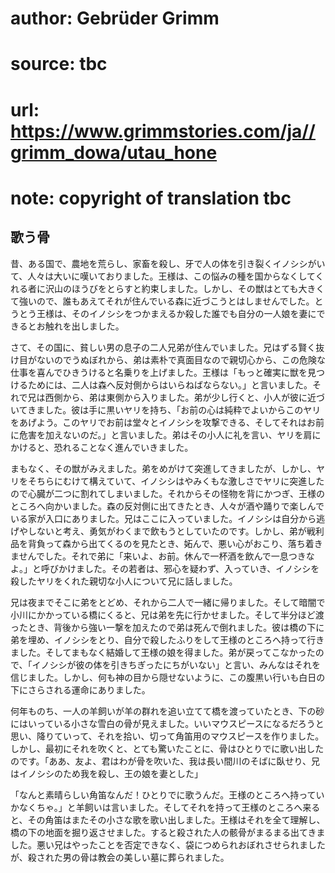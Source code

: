 # author: Gebrüder Grimm
# source: tbc
# url: https://www.grimmstories.com/ja//grimm_dowa/utau_hone
# note: copyright of translation tbc

## 歌う骨 

昔、ある国で、農地を荒らし、家畜を殺し、牙で人の体を引き裂くイノシシがいて、人々は大いに嘆いておりました。王様は、この悩みの種を国からなくしてくれる者に沢山のほうびをとらすと約束しました。しかし、その獣はとても大きくて強いので、誰もあえてそれが住んでいる森に近づこうとはしませんでした。とうとう王様は、そのイノシシをつかまえるか殺した誰でも自分の一人娘を妻にできるとお触れを出しました。

さて、その国に、貧しい男の息子の二人兄弟が住んでいました。兄はずる賢く抜け目がないのでうぬぼれから、弟は素朴で真面目なので親切心から、この危険な仕事を喜んでひきうけると名乗りを上げました。王様は「もっと確実に獣を見つけるためには、二人は森へ反対側からはいらねばならない。」と言いました。それで兄は西側から、弟は東側から入りました。弟が少し行くと、小人が彼に近づいてきました。彼は手に黒いヤリを持ち、「お前の心は純粋でよいからこのヤリをあげよう。このヤリでお前は堂々とイノシシを攻撃できる、そしてそれはお前に危害を加えないのだ。」と言いました。弟はその小人に礼を言い、ヤリを肩にかけると、恐れることなく進んでいきました。

まもなく、その獣がみえました。弟をめがけて突進してきましたが、しかし、ヤリをそちらにむけて構えていて、イノシシはやみくもな激しさでヤリに突進したので心臓が二つに割れてしまいました。それからその怪物を背にかつぎ、王様のところへ向かいました。森の反対側に出てきたとき、人々が酒や踊りで楽しんでいる家が入口にありました。兄はここに入っていました。イノシシは自分から逃げやしないと考え、勇気がわくまで飲もうとしていたのです。しかし、弟が戦利品を背負って森から出てくるのを見たとき、妬んで、悪い心がおこり、落ち着きませんでした。それで弟に「来いよ、お前。休んで一杯酒を飲んで一息つきなよ。」と呼びかけました。その若者は、邪心を疑わず、入っていき、イノシシを殺したヤリをくれた親切な小人について兄に話しました。

兄は夜までそこに弟をとどめ、それから二人で一緒に帰りました。そして暗闇で小川にかかっている橋にくると、兄は弟を先に行かせました。そして半分ほど渡ったとき、背後から強い一撃を加えたので弟は死んで倒れました。彼は橋の下に弟を埋め、イノシシをとり、自分で殺したふりをして王様のところへ持って行きました。そしてまもなく結婚して王様の娘を得ました。弟が戻ってこなかったので、「イノシシが彼の体を引きちぎったにちがいない」と言い、みんなはそれを信じました。しかし、何も神の目から隠せないように、この腹黒い行いも白日の下にさらされる運命にありました。

何年ものち、一人の羊飼いが羊の群れを追い立てて橋を渡っていたとき、下の砂にはいっている小さな雪白の骨が見えました。いいマウスピースになるだろうと思い、降りていって、それを拾い、切って角笛用のマウスピースを作りました。しかし、最初にそれを吹くと、とても驚いたことに、骨はひとりでに歌い出したのです。「ああ、友よ、君はわが骨を吹いた、我は長い間川のそばに臥せり、兄はイノシシのため我を殺し、王の娘を妻とした」

「なんと素晴らしい角笛なんだ！ひとりでに歌うんだ。王様のところへ持っていかなくちゃ。」と羊飼いは言いました。そしてそれを持って王様のところへ来ると、その角笛はまたその小さな歌を歌い出しました。王様はそれを全て理解し、橋の下の地面を掘り返させました。すると殺された人の骸骨がまるまる出てきました。悪い兄はやったことを否定できなく、袋につめられおぼれさせられましたが、殺された男の骨は教会の美しい墓に葬られました。
